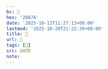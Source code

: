 ```yaml
---
bc: 𠩺
hex: '20A7A'
date: '2025-10-13T11:27:13+08:00'
lastmod: '2025-10-20T21:22:30+08:00'
title: 󰖖
url: 󰖖
tags: [𠩺]
src: GHZR
note:
---
```

